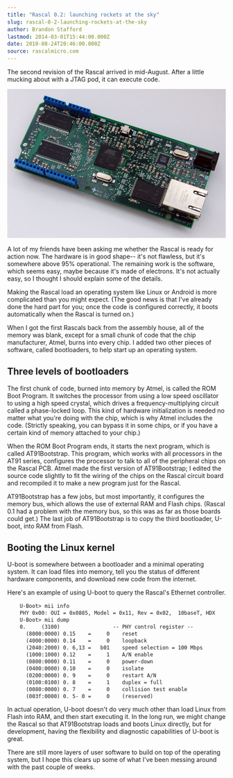 ```yaml
---
title: "Rascal 0.2: launching rockets at the sky"
slug: rascal-0-2-launching-rockets-at-the-sky
author: Brandon Stafford
lastmod: 2014-03-01T15:44:00.000Z
date: 2010-08-24T20:46:00.000Z
source: rascalmicro.com
---
```

The second revision of the Rascal arrived in mid-August. After a little mucking about with a JTAG pod, it can execute code.

<img class="span14" src="/img/950px-rascal-0.2.jpg">

A lot of my friends have been asking me whether the Rascal is ready for action now. The hardware is in good shape-- it's not flawless, but it's somewhere above 95% operational. The remaining work is the software, which seems easy, maybe because it's made of electrons. It's not actually easy, so I thought I should explain some of the details.

Making the Rascal load an operating system like Linux or Android is more complicated than you might expect. (The good news is that I've already done the hard part for you; once the code is configured correctly, it boots automatically when the Rascal is turned on.)

When I got the first Rascals back from the assembly house, all of the memory was blank, except for a small chunk of code that the chip manufacturer, Atmel, burns into every chip. I added two other pieces of software, called bootloaders, to help start up an operating system.

## Three levels of bootloaders ##

The first chunk of code, burned into memory by Atmel, is called the ROM Boot Program. It switches the processor from using a low speed oscillator to using a high speed crystal, which drives a frequency-multiplying circuit called a phase-locked loop. This kind of hardware initialization is needed no matter what you're doing with the chip, which is why Atmel includes the code. (Strictly speaking, you can bypass it in some chips, or if you have a certain kind of memory attached to your chip.)

When the ROM Boot Program ends, it starts the next program, which is called AT91Bootstrap. This program, which works with all processors in the AT91 series, configures the processor to talk to all of the peripheral chips on the Rascal PCB. Atmel made the first version of AT91Bootstrap; I edited the source code slightly to fit the wiring of the chips on the Rascal circuit board and recompiled it to make a new program just for the Rascal.

AT91Bootstrap has a few jobs, but most importantly, it configures the memory bus, which allows the use of external RAM and Flash chips. (Rascal 0.1 had a problem with the memory bus, so this was as far as those boards could get.) The last job of AT91Bootstrap is to copy the third bootloader, U-boot, into RAM from Flash.

## Booting the Linux kernel ##

U-boot is somewhere between a bootloader and a minimal operating system. It can load files into memory, tell you the status of different hardware components, and download new code from the internet.

Here's an example of using U-boot to query the Rascal's Ethernet controller.

```language-bash
    U-Boot> mii info
    PHY 0x00: OUI = 0x0885, Model = 0x11, Rev = 0x02,  10baseT, HDX
    U-Boot> mii dump            
    0.     (3100)                 -- PHY control register --
      (8000:0000) 0.15    =     0    reset
      (4000:0000) 0.14    =     0    loopback
      (2040:2000) 0. 6,13 =   b01    speed selection = 100 Mbps
      (1000:1000) 0.12    =     1    A/N enable
      (0800:0000) 0.11    =     0    power-down
      (0400:0000) 0.10    =     0    isolate
      (0200:0000) 0. 9    =     0    restart A/N
      (0100:0100) 0. 8    =     1    duplex = full
      (0080:0000) 0. 7    =     0    collision test enable
      (003f:0000) 0. 5- 0 =     0    (reserved)
```

In actual operation, U-boot doesn't do very much other than load Linux from Flash into RAM, and then start executing it. In the long run, we might change the Rascal so that AT91Bootstrap loads and boots Linux directly, but for development, having the flexibility and diagnostic capabilities of U-boot is great.

There are still more layers of user software to build on top of the operating system, but I hope this clears up some of what I've been messing around with the past couple of weeks.
